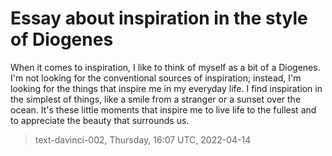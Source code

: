 # Essay about inspiration in the style of Diogenes



When it comes to inspiration, I like to think of myself as a bit of a Diogenes. I'm not looking for the conventional sources of inspiration; instead, I'm looking for the things that inspire me in my everyday life. I find inspiration in the simplest of things, like a smile from a stranger or a sunset over the ocean. It's these little moments that inspire me to live life to the fullest and to appreciate the beauty that surrounds us.

> text-davinci-002, Thursday, 16:07 UTC, 2022-04-14
